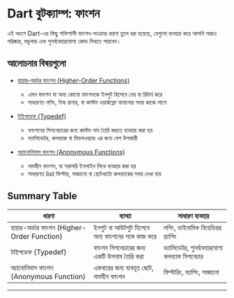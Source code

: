 # Dart বুটক্যাম্প: ফাংশন

এই অংশে Dart-এর কিছু শক্তিশালী ফাংশন-সংক্রান্ত ধারণা তুলে ধরা হয়েছে, যেগুলো ব্যবহার করে আপনি আরও পরিষ্কার, মডুলার এবং পুনর্ব্যবহারযোগ্য কোড লিখতে পারবেন।

## আলোচনার বিষয়গুলো

* [হায়ার-অর্ডার ফাংশন (Higher-Order Functions)](topics/higher_order_functions.bd.md)

  * এমন ফাংশন যা অন্য কোনো ফাংশনকে ইনপুট হিসেবে নেয় বা রিটার্ন করে
  * সাধারণত লগিং, টাস্ক রানার, বা কাস্টম ওয়ার্কফ্লো বানানোর সময় কাজে লাগে

* [টাইপডেফ (Typedef)](topics/typedef.bd.md)

  * ফাংশনের সিগনেচারের জন্য কাস্টম নাম তৈরি করতে ব্যবহার করা হয়
  * ভ্যালিডেটর, কলব্যাক বা মিডলওয়্যার এর জন্য বেশ উপকারী

* [অ্যানোনিমাস ফাংশন (Anonymous Functions)](topics/anonymous_function.bd.md)

  * নামহীন ফাংশন, যা সরাসরি ইনলাইন লিখে ব্যবহার করা হয়
  * সাধারণত list ফিল্টার, সাজানো বা ছোটখাটো কলব্যাকের সময় দেখা যায়

## Summary Table

| ধারণা               | ব্যাখ্যা	                                | সাধারণ ব্যবহার                    |
| --------------------- | ------------------------------------------ | ---------------------------------------- |
| হায়ার-অর্ডার ফাংশন (Higher-Order Function) | ইনপুট বা আউটপুট হিসেবে অন্য ফাংশনের সঙ্গে কাজ করে | লগিং, ডাইনামিক বিহেভিয়র র‍্যাপিং       |
| টাইপডেফ (Typedef)               | ফাংশন সিগনেচারের জন্য একটি উপনাম তৈরি করা             | ভ্যালিডেটর, পুনর্ব্যবহারযোগ্য কলব্যাক সিগনেচার |
| অ্যানোনিমাস ফাংশন (Anonymous Function)    | একবারের জন্য ব্যবহৃত ছোট, নামহীন ফাংশন    | ফিল্টারিং, ম্যাপিং, সাজানো             |

---

